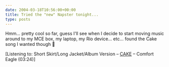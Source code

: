 ```yaml
---
date: 2004-03-18T10:56:00+00:00
title: Tried the "new" Napster tonight...
type: posts
---
```

Hmm... pretty cool so far, guess I'll see when I decide to start moving music around to my MCE box, my laptop, my Rio device... etc... found the Cake song I wanted though 🙂


  [Listening to: Short Skirt/Long Jacket/Album Version – [CAKE](https://open.spotify.com/search/CAKE/artists) – Comfort Eagle (03:24)]
